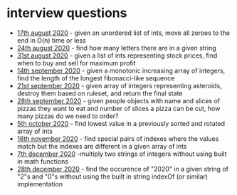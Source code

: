 # interview questions

* [17th august 2020](2020-08-17/readme.md) - given an unordered list of ints, move all zeroes to the end in O(n) time or less
* [24th august 2020](2020-08-24/readme.md) - find how many letters there are in a given string
* [31st august 2020](2020-08-31/readme.md) - given a list of ints representing stock prices, find when to buy and sell for maximum profit
* [14th september 2020](2020-09-14/readme.md) - given a monotonic increasing array of integers, find the length of the longest fibonacci-like sequence
* [21st september 2020](2020-09-21/readme.md) - given array of integers representing asteroids, destroy them based on ruleset, and return the final state
* [28th september 2020](2020-09-28/readme.md) - given people objects with name and slices of pizzas they want to eat and number of slices a pizza can be cut, how many pizzas do we need to order?
* [5th october 2020](2020-10-05/readme.md) - find lowest value in a previously sorted and rotated array of ints
* [16th november 2020](2020-11-16/readme.md) - find special pairs of indexes where the values match but the indexes are different in a given array of ints
* [7th december 2020](2020-12-07/readme.md) -multiply two strings of integers without using built in math functions
* [28th december 2020](2020-12-28/readme.md) - find the occurence of "2020" in a given string of "2"s and "0"s without using the built in string indexOf (or similar) implementation
